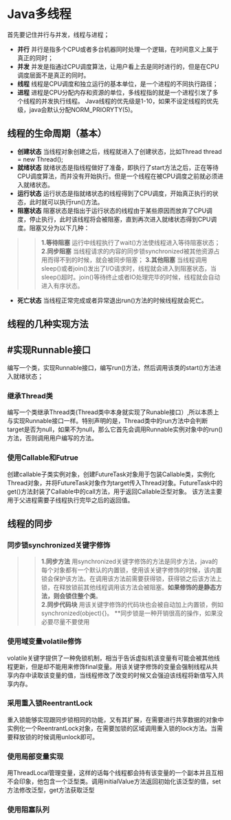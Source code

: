 # Java多线程
首先要记住并行与并发，线程与进程；
+ **并行** 并行是指多个CPU或者多台机器同时处理一个逻辑，在时间意义上属于真正的同时；
+ **并发** 并发是指通过CPU调度算法，让用户看上去是同时进行的，但是在CPU调度层面不是真正的同时。
+ **线程** 线程是CPU调度和独立运行的基本单位，是一个进程的不同执行路径；
+ **进程** 进程是CPU分配内存和资源的单位，多线程指的就是一个进程引发了多个线程的并发执行线程。
Java线程的优先级是1-10，如果不设定线程的优先级，java会默认分配NORM_PRIORYTY(5)。

## 线程的生命周期（基本）
+ **创建状态** 当线程对象创建之后，线程就进入了创建状态，比如Thread thread = new Thread();
+ **就绪状态** 就绪状态是指线程做好了准备，即执行了start方法之后，正在等待CPU调度算法，而并没有开始执行。但是一个线程在被CPU调度之前就必须进入就绪状态。
+ **运行状态** 运行状态是指就绪状态的线程得到了CPU调度，开始真正执行的状态，此时就可以执行run()方法。
+ **阻塞状态** 阻塞状态是指出于运行状态的线程由于某些原因而放弃了CPU调度，停止执行，此时该线程将会被阻塞，直到再次进入就绪状态得到CPU调度。阻塞又分为以下几种：
 >> **1.等待阻塞** 运行中线程执行了wait()方法使线程进入等待阻塞状态；
 >> **2.同步阻塞** 当线程请求的内容的同步锁synchronized被其他资源占用而得不到的时候，就会被同步阻塞；
 >> **3.其他阻塞** 当线程调用sleep()或者join()发出了I/O请求时，线程就会进入到阻塞状态，当sleep()超时。join()等待终止或者IO处理完毕的时候，线程就会自动进入有序状态。
 + **死亡状态** 当线程正常完成或者异常退出run()方法的时候线程就会死亡。


## 线程的几种实现方法

## #实现Runnable接口
编写一个类，实现Runnable接口，编写run()方法，然后调用该类的start()方法进入就绪状态；

### 继承Thread类
编写一个类继承Thread类(Thread类中本身就实现了Runable接口）,所以本质上与实现Runnable接口一样。特别声明的是，Thread类中的run方法中会判断target是否为null，如果不为null，那么它首先会调用Runnable实例对象中的run()方法，否则调用用户编写的方法。

### 使用Callable和Futrue
创建callable子类实例对象，创建FutureTask对象用于包装Callable类，实例化Thread对象，并将FutureTask对象作为target传入Thread对象。FutureTask中的get()方法封装了Callable中的call方法，用于返回Callable泛型对象。 该方法主要用于父进程需要子线程执行完毕之后的返回值。

## 线程的同步

### 同步锁synchronized关键字修饰

 >> **1.同步方法** 用synchronized关键字修饰的方法是同步方法，java的每个对象都有一个默认的内置锁，使用该关键字修饰的时候，该内置锁会保护该方法。在调用该方法前需要获得锁，获得锁之后该方法上锁，在释放锁前其他线程调用该方法会被阻塞。**如果修饰的是静态方法，则会锁住整个类**。  
 >> **2.同步代码块** 用该关键字修饰的代码块也会被自动加上内置锁，例如synchronized(object){}。
 **同步锁是一种开销很高的操作，如果没必要尽量不要使用
 
 ### 使用域变量volatile修饰
 volatile关键字提供了一种免锁机制，相当于告诉虚拟机该变量有可能会被其他线程更新，但是却不能用来修饰final变量。用该关键字修饰的变量会强制线程从共享内存中读取该变量的值，当线程修改了改变的时候又会强迫该线程将新值写入共享内存。
 
 ### 采用重入锁ReentrantLock
 重入锁能够实现跟同步锁相同的功能，又有其扩展，在需要进行共享数据的对象中实例化一个ReentrantLock对象，在需要加锁的区域调用重入锁的lock方法。当需要释放锁的时候调用unlock即可。
 
 ### 使用局部变量实现
 用ThreadLocal管理变量，这样的话每个线程都会持有该变量的一个副本并且互相不会印象，他包含一个泛型类。调用initialValue方法返回初始化该泛型的值，set方法修改泛型，get方法获取泛型
 
 ### 使用阻塞队列
